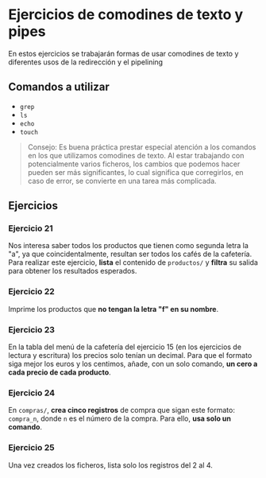 # Ejercicios de comodines de texto y pipes
En estos ejercicios se trabajarán formas de usar comodines de texto y diferentes usos de la redirección y el pipelining

## Comandos a utilizar
- `grep`
- `ls`
- `echo`
- `touch`

> Consejo: Es buena práctica prestar especial atención a los comandos en los que utilizamos comodines de texto. Al estar trabajando con potencialmente varios ficheros, los cambios que podemos hacer pueden ser más significantes, lo cual significa que corregirlos, en caso de error, se convierte en una tarea más complicada.

## Ejercicios
### Ejercicio 21
Nos interesa saber todos los productos que tienen como segunda letra la "a", ya que coincidentalmente, resultan ser todos los cafés de la cafetería. Para realizar este ejercicio, **lista** el contenido de `productos/` y **filtra** su salida para obtener los resultados esperados.

### Ejercicio 22
Imprime los productos que **no tengan la letra "f" en su nombre**.

### Ejercicio 23
En la tabla del menú de la cafetería del ejercicio 15 (en los ejercicios de lectura y escritura) los precios solo tenían un decimal. Para que el formato siga mejor los euros y los centimos, añade, con un solo comando, **un cero a cada precio de cada producto**.

### Ejercicio 24
En `compras/`, **crea cinco registros** de compra que sigan este formato: `compra_n`, donde `n` es el número de la compra. Para ello, **usa solo un comando**. 

### Ejercicio 25
Una vez creados los ficheros, lista solo los registros del 2 al 4.
